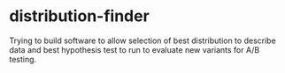 # distribution-finder
Trying to build software to allow selection of best distribution to describe data and best hypothesis test to run to evaluate new variants for A/B testing. 
